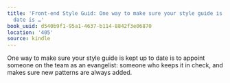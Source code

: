 ```yaml
---
title: 'Front-end Style Guid: One way to make sure your style guide is kept up to
  date is …'
book_uuid: d540b9f1-95a1-4637-b114-8842f3e06870
location: '405'
source: kindle
---
```


One way to make sure your style guide is kept up to date is to appoint someone on the team as an evangelist: someone who keeps it in check, and makes sure new patterns are always added.